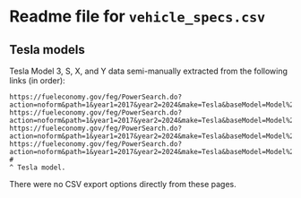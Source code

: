 # Readme file for `vehicle_specs.csv`

## Tesla models

Tesla Model 3, S, X, and Y data semi-manually extracted from the following links (in order):

```
https://fueleconomy.gov/feg/PowerSearch.do?action=noform&path=1&year1=2017&year2=2024&make=Tesla&baseModel=Model%203&srchtyp=ymm&pageno=1&sortBy=Comb&tabView=0&rowLimit=200
https://fueleconomy.gov/feg/PowerSearch.do?action=noform&path=1&year1=2017&year2=2024&make=Tesla&baseModel=Model%20S&srchtyp=ymm&pageno=1&sortBy=Comb&tabView=0&rowLimit=200
https://fueleconomy.gov/feg/PowerSearch.do?action=noform&path=1&year1=2017&year2=2024&make=Tesla&baseModel=Model%20X&srchtyp=ymm&pageno=1&sortBy=Comb&tabView=0&rowLimit=200
https://fueleconomy.gov/feg/PowerSearch.do?action=noform&path=1&year1=2017&year2=2024&make=Tesla&baseModel=Model%20Y&srchtyp=ymm&pageno=1&sortBy=Comb&tabView=0&rowLimit=200
#                                                                                                                  ^ Tesla model.
```

There were no CSV export options directly from these pages.
